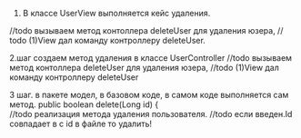 1. В классе UserView выполняется кейс удаления.

 //todo вызываем метод контоллера deleteUser для удаления юзера,
// todo (1)View дал команду контроллеру deleteUser. 

2.шаг создаем метод удаления в классе UserController
//todo вызываем метод контоллера deleteUser для удаления юзера,
 //todo (1)View дал команду контроллеру deleteUser

3 шаг. в пакете модел, в базовом коде, в самом коде выполняется сам метод.
    public boolean delete(Long id) {             
    //todo реализация метода удаления пользователя.
    //todo если введен.Id совпадает в с id  в файле то удалить!

    
        
                    

